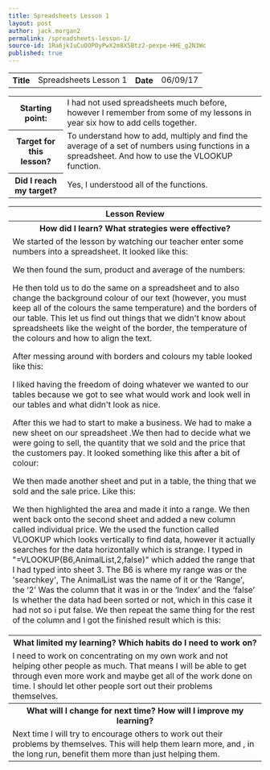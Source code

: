 ```yaml
---
title: Spreadsheets Lesson 1
layout: post
author: jack.morgan2
permalink: /spreadsheets-lesson-1/
source-id: 1Ra6jkIuCuOOP0yPwX2m8X5Btz2-pexpe-HHE_g2N3Wc
published: true
---
```

<table>
  <tr>
    <th class="b">Title</th>
    <td>Spreadsheets Lesson 1</td>
    <th class="b">Date</th>
    <td>06/09/17</td>
  </tr>
</table>


<table>
  <tr>
    <th class="b">Starting point:</th>
    <td>I had not used spreadsheets much before, however I remember from some of my lessons in year six how to add cells together.</td>
  </tr>
  <tr>
    <th class="b">Target for this lesson?</th>
    <td>To understand how to add, multiply and find the average of a set of numbers using functions in a spreadsheet. And how to use the VLOOKUP function.</td>
  </tr>
  <tr>
    <th class="b">Did I reach my target? 
</th>
    <td>Yes, I understood all of the functions.</td>
  </tr>
</table>


<table>
  <tr>
    <th class="b">Lesson Review</th>
  </tr>
  <tr>
    <th class="b">How did I learn? What strategies were effective? </th>
  </tr>
  <tr>
    <td>We started of the lesson by watching our teacher enter some numbers into a spreadsheet. It looked like this:

We then found the sum, product and average of the numbers:

He then told us to do the same on a spreadsheet and to also change the background colour of our text (however, you must keep all of the colours the same temperature) and the borders of our table. This let us find out things that we didn't know about spreadsheets like the weight of the border, the temperature of the colours and how to align the text. 

After messing around with borders and colours my table looked like this:

I liked having the freedom of doing whatever we wanted to our tables because we got to see what would work and look well in our tables and what didn't look as nice. 

After this we had to start to make a business. We had to make a new sheet on our spreadsheet .We then had to decide what we were going to sell, the quantity that we sold and the price that the customers pay. It looked something like this after a bit of colour:

We then made another sheet and put in a table, the thing that we sold and the sale price. Like this:

We then highlighted the area and made it into a range. We then went back onto the second sheet and added a new column called individual price. We the used the function called VLOOKUP which looks vertically to find data, however it actually searches for the data horizontally which is strange. I  typed in "=VLOOKUP(B6,AnimalList,2,false)" which added the range that I had typed into sheet 3. The B6 is where my range was or the 'searchkey', The AnimalList was the name of it or the ‘Range’, the ‘2’ Was the column that it was in or the ‘Index’ and the ‘false’ Is whether the data had been sorted or not, which in this case it had not so i put false. We then repeat the same thing for the rest of the column and I got the finished result which is this:

</td>
  </tr>
  <tr>
    <th class="b">What limited my learning? Which habits do I need to work on? </th>
  </tr>
  <tr>
    <td> I need to work on concentrating on my own work and not helping other people as much. That means I will be able to get through even more work and maybe get all of the work done on time. I should let other people sort out their problems themselves.</td>
  </tr>
  <tr>
    <th class="b">What will I change for next time? How will I improve my learning?</th>
  </tr>
  <tr>
    <td>Next time I will try to encourage others to work out their problems by themselves. This will help them learn more, and , in the long run, benefit them more than just helping them. </td>
  </tr>
</table>


